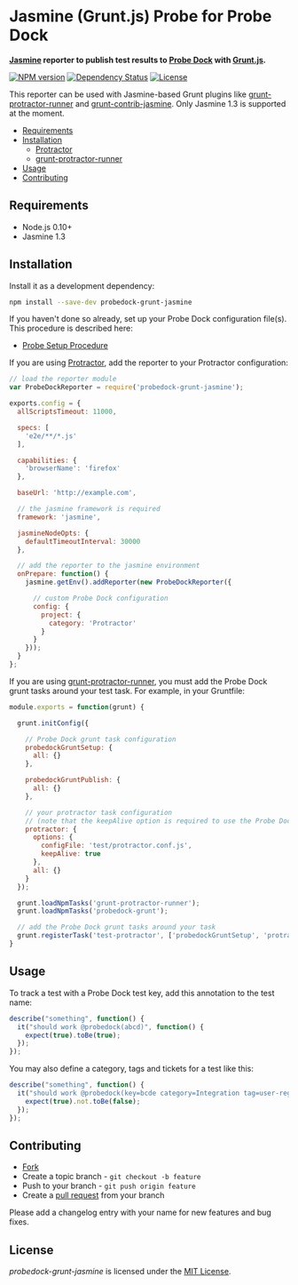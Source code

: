 # Jasmine (Grunt.js) Probe for Probe Dock

**[Jasmine](http://jasmine.github.io) reporter to publish test results to [Probe Dock](https://github.com/probedock/probedock) with [Grunt.js](http://gruntjs.com).**

[![NPM version](https://badge.fury.io/js/probedock-grunt-jasmine.svg)](http://badge.fury.io/js/probedock-grunt-jasmine)
[![Dependency Status](https://gemnasium.com/probedock/probedock-grunt-jasmine.svg)](https://gemnasium.com/probedock/probedock-grunt-jasmine)
[![License](https://img.shields.io/github/license/probedock/probedock-grunt-jasmine.svg)](LICENSE.txt)

This reporter can be used with Jasmine-based Grunt plugins like [grunt-protractor-runner](https://github.com/teerapap/grunt-protractor-runner) and [grunt-contrib-jasmine](https://github.com/gruntjs/grunt-contrib-jasmine). Only Jasmine 1.3 is supported at the moment.

* [Requirements](#requirements)
* [Installation](#installation)
  * [Protractor](#installation-protractor)
  * [grunt-protractor-runner](#installation-grunt-protractor-runner)
* [Usage](#usage)
* [Contributing](#contributing)



<a name="requirements"></a>
## Requirements

* Node.js 0.10+
* Jasmine 1.3



<a name="installation"></a>
## Installation

Install it as a development dependency:

```bash
npm install --save-dev probedock-grunt-jasmine
```

If you haven't done so already, set up your Probe Dock configuration file(s).
This procedure is described here:

* [Probe Setup Procedure](https://github.com/probedock/probedock-probes#setup)



<a name="installation-protractor"></a>

If you are using [Protractor](http://angular.github.io/protractor/), add the reporter to your Protractor configuration:

```js
// load the reporter module
var ProbeDockReporter = require('probedock-grunt-jasmine');

exports.config = {
  allScriptsTimeout: 11000,

  specs: [
    'e2e/**/*.js'
  ],

  capabilities: {
    'browserName': 'firefox'
  },

  baseUrl: 'http://example.com',

  // the jasmine framework is required
  framework: 'jasmine',

  jasmineNodeOpts: {
    defaultTimeoutInterval: 30000
  },

  // add the reporter to the jasmine environment
  onPrepare: function() {
    jasmine.getEnv().addReporter(new ProbeDockReporter({

      // custom Probe Dock configuration
      config: {
        project: {
          category: 'Protractor'
        }
      }
    }));
  }
};
```



<a name="installation-grunt-protractor-runner"></a>

If you are using [grunt-protractor-runner](https://github.com/teerapap/grunt-protractor-runner),
you must add the Probe Dock grunt tasks around your test task.
For example, in your Gruntfile:

```js
module.exports = function(grunt) {

  grunt.initConfig({

    // Probe Dock grunt task configuration
    probedockGruntSetup: {
      all: {}
    },

    probedockGruntPublish: {
      all: {}
    },

    // your protractor task configuration
    // (note that the keepAlive option is required to use the Probe Dock tasks)
    protractor: {
      options: {
        configFile: 'test/protractor.conf.js',
        keepAlive: true
      },
      all: {}
    }
  });

  grunt.loadNpmTasks('grunt-protractor-runner');
  grunt.loadNpmTasks('probedock-grunt');

  // add the Probe Dock grunt tasks around your task
  grunt.registerTask('test-protractor', ['probedockGruntSetup', 'protractor', 'probedockGruntPublish']);
}
```



<a name="usage"><a/>
## Usage

To track a test with a Probe Dock test key, add this annotation to the test name:

```js
describe("something", function() {
  it("should work @probedock(abcd)", function() {
    expect(true).toBe(true);
  });
});
```

You may also define a category, tags and tickets for a test like this:

```js
describe("something", function() {
  it("should work @probedock(key=bcde category=Integration tag=user-registration tag=validation ticket=JIRA-1000 ticket=JIRA-1012)", function() {
    expect(true).not.toBe(false);
  });
});
```



<a name="contributing"></a>
## Contributing

* [Fork](https://help.github.com/articles/fork-a-repo)
* Create a topic branch - `git checkout -b feature`
* Push to your branch - `git push origin feature`
* Create a [pull request](http://help.github.com/pull-requests/) from your branch

Please add a changelog entry with your name for new features and bug fixes.



## License

*probedock-grunt-jasmine* is licensed under the [MIT License](http://opensource.org/licenses/MIT).
